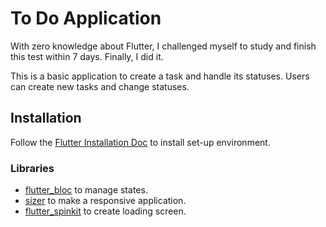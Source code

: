 # To Do Application

With zero knowledge about Flutter, I challenged myself to study and finish this test within 7 days. Finally, I did it.

This is a basic application to create a task and handle its statuses. Users can create new tasks and change statuses.

## Installation

Follow the [Flutter Installation Doc](https://docs.flutter.dev/get-started/install) to install set-up environment.

### Libraries

- [flutter_bloc](https://pub.dev/packages/flutter_bloc) to manage states.
- [sizer](https://pub.dev/packages/sizer) to make a responsive application.
- [flutter_spinkit](https://pub.dev/packages/flutter_spinkit) to create loading screen.